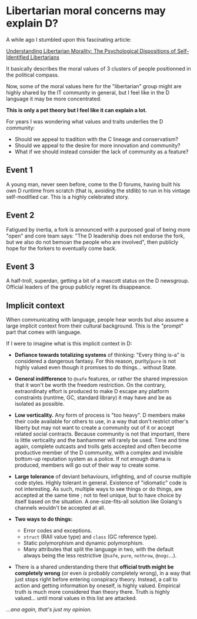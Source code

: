 # Libertarian moral concerns may explain D?

A while ago I stumbled upon this fascinating article:

[Understanding Libertarian Morality: The Psychological
Dispositions of Self-Identified Libertarians](https://pmc.ncbi.nlm.nih.gov/articles/PMC3424229/pdf/pone.0042366.pdf)

It basically describes the moral values of 3 clusters of people positionned in the political compass. 

Now, some of the moral values here for the "libertarian" group might are highly shared by the IT community in general, 
but I feel like in the D language it may be more concentrated. 

**This is only a pet theory but I feel like it can explain a lot.**

For years I was wondering what values and traits underlies the D community:
  - Should we appeal to tradition with the C lineage and conservatism?
  - Should we appeal to the desire for more innovation and community?
  - What if we should instead consider the lack of community as a feature?


## Event 1

A young man, never seen before, come to the D forums, having built his own D runtime from scratch (that is, avoiding the stdlib) to run in his vintage self-modified car. This is a highly celebrated story.

## Event 2

Fatigued by inertia, a fork is announced with a purposed goal of being more "open" and core team says: "The D leadership does not endorse the fork, but we also do not bemoan the people who are involved", then publicly hope for the forkers to eventually come back.

## Event 3

A half-troll, superdan, getting a bit of a mascott status on the D newsgroup. Official leaders of the group publicly regret its disappeance.



## Implicit context

When communicating with language, people hear words but also assume a large implicit context from their cultural background. This is the "prompt" part that comes with language.

If I were to imagine what is this implicit context in D:

- **Defiance towards totalizing systems** of thinking: "Every thing is-a" is considered a dangerous fantasy. For this reason, purity/`pure` is not highly valued even though it promises to do things... without State.

- **General indifference** to `@safe` features, or rather the shared impression that it won't be worth the freedom restriction. On the contrary, extraordinaty effort is produced to make D escape any platform constraints (runtime, GC, standard library) it may have and be as isolated as possible.

- **Low verticality.** Any form of process is "too heavy". D members make their code available for others to use, in a way that don't restrict other's liberty but may not want to create a community out of it or accept related social contracts. Because community is not that important, there is little verticality and the banhammer will rarely be used. Time and time again, complete outcasts and trolls gets accepted and often become productive member of the D community, with a complex and invisible bottom-up reputation system as a police. If not enough drama is produced, members will go out of their way to create some.

- **Large tolerance** of deviant behaviours, infighting, and of course multiple code styles. Highly tolerant in general. Existence of "idiomatic" code is not interesting. As such, multiple ways to see things or do things, are accepted at the same time ; not to feel unique, but to have choice by itself based on the situation. A one-size-fits-all solution like Golang's channels wouldn't be accepted at all. 
   
- **Two ways to do things:**
  - Error codes and exceptions.
  - `struct` (RAII value type) and `class` (GC reference type).
  - Static polymorphism and dynamic polymorphism.
  - Many attributes that split the language in two, with the default always being the less restrictive (`@safe`, `pure`, `nothrow`, `@nogc`...).

- There is a shared understanding there that **official truth might be completely wrong** (or even _is_ probably completely wrong), in a way that just stops right before entering conspiracy theory. Instead, a call to action and getting information by oneself, is highly valued. Empirical truth is much more considered than theory there. Truth is highly valued... until moral values in this list are attacked.

_...ana again, that's just my opinion._